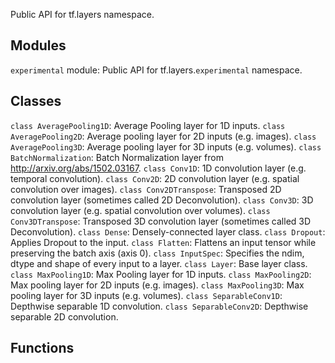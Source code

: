 Public API for tf.layers namespace.
## Modules
`experimental` module: Public API for tf.layers.`experimental` namespace.
## Classes
`class AveragePooling1D`: Average Pooling layer for 1D inputs.
`class AveragePooling2D`: Average pooling layer for 2D inputs (e.g. images).
`class AveragePooling3D`: Average pooling layer for 3D inputs (e.g. volumes).
`class BatchNormalization`: Batch Normalization layer from http://arxiv.org/abs/1502.03167.
`class Conv1D`: 1D convolution layer (e.g. temporal convolution).
`class Conv2D`: 2D convolution layer (e.g. spatial convolution over images).
`class Conv2DTranspose`: Transposed 2D convolution layer (sometimes called 2D Deconvolution).
`class Conv3D`: 3D convolution layer (e.g. spatial convolution over volumes).
`class Conv3DTranspose`: Transposed 3D convolution layer (sometimes called 3D Deconvolution).
`class Dense`: Densely-connected layer class.
`class Dropout`: Applies Dropout to the input.
`class Flatten`: Flattens an input tensor while preserving the batch axis (axis 0).
`class InputSpec`: Specifies the ndim, dtype and shape of every input to a layer.
`class Layer`: Base layer class.
`class MaxPooling1D`: Max Pooling layer for 1D inputs.
`class MaxPooling2D`: Max pooling layer for 2D inputs (e.g. images).
`class MaxPooling3D`: Max pooling layer for 3D inputs (e.g. volumes).
`class SeparableConv1D`: Depthwise separable 1D convolution.
`class SeparableConv2D`: Depthwise separable 2D convolution.
## Functions
